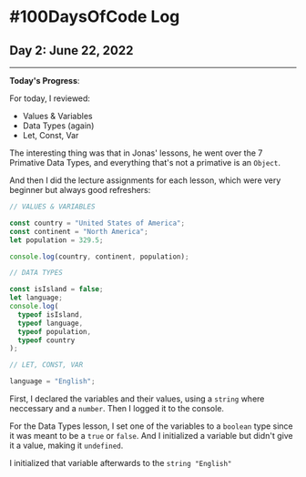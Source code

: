 # #100DaysOfCode Log

## Day 2: June 22, 2022

<hr>

**Today's Progress**:

For today, I reviewed:

- Values & Variables
- Data Types (again)
- Let, Const, Var

The interesting thing was that in Jonas' lessons, he went over the 7 Primative Data Types, and everything that's not a primative is an `Object`.

And then I did the lecture assignments for each lesson, which were very beginner but always good refreshers:

```javascript
// VALUES & VARIABLES

const country = "United States of America";
const continent = "North America";
let population = 329.5;

console.log(country, continent, population);

// DATA TYPES

const isIsland = false;
let language;
console.log(
  typeof isIsland,
  typeof language,
  typeof population,
  typeof country
);

// LET, CONST, VAR

language = "English";
```

First, I declared the variables and their values, using a `string` where neccessary and a `number`. Then I logged it to the console.

For the Data Types lesson, I set one of the variables to a `boolean` type since it was meant to be a `true` or `false`. And I initialized a variable but didn't give it a value, making it `undefined`.

I initialized that variable afterwards to the `string "English"`
